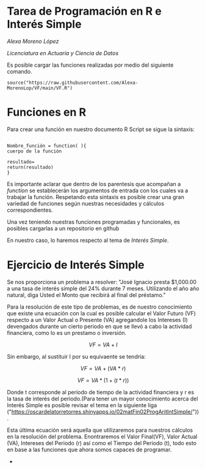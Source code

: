# Tarea de Programación en R e Interés Simple

*Alexa Moreno López*

*Licenciatura en Actuaría y Ciencia de Datos*


Es posible cargar las funciones realizadas por medio del siguiente comando.
```{r}
source("https://raw.githubusercontent.com/Alexa-MorenoLop/VF/main/VF.R")
```

# Funciones en R
Para crear una función en nuestro documento R Script se sigue la sintaxis:

```{r}

Nombre_función = function( ){
cuerpo de la función

resultado=
return(resultado)
}
```
Es importante aclarar que dentro de los parentesis que acompañan a *function* se establecerán los argumentos de entrada con los cuales va a trabajar la función.
Respetando esta sintaxis es posible crear una gran variedad de funciones según nuestras necesidades y cálculos correspondientes.

Una vez teniendo nuestras funciones programadas y funcionales, es posibles cargarlas a un repositorio en github



En nuestro caso, lo haremos respecto al tema de *Interés Simple*.

# Ejercicio de Interés Simple

Se nos proporciona un problema a resolver:
"José Ignacio presta $1,000.00 a una tasa de interés simple del 24% durante 7 meses. Utilizando el año año natural, diga Usted el Monto que recibirá al final del préstamo."

Para la resolución de este tipo de problemas, es de nuestro conocimiento que existe una ecuación con la cual es posible calcular el Valor Futuro (VF) respecto a un Valor Actual o Presente (VA) agregandole los Intereses (I) devengados durante un cierto periodo en que se llevó a cabo la actividad financiera, como lo es un prestamo o inversión.

$$VF=VA+I$$

Sin embargo, al sustituir I por su equivaente se tendría:

$$VF=VA +(VA*r)$$

$$VF=VA*(1+(t*r))$$

Donde t corresponde al periodo de tiempo de la actividad financiera y r es la tasa de interés del periodo.(Para tener un mayor conocimiento acerca del Interés Simple es posible revisar el tema en la siguiente liga ("https://oscardelatorretorres.shinyapps.io/02matFin02ProgAritIntSimple/")).

Esta última ecuación será aquella que utilizaremos para nuestros cálculos en la resolución del problema. Enontraremos el Valor Final(VF), Valor Actual (VA), Intereses del Periodo (r) así como el Tiempo del Periodo (t), todo esto en base a las funciones que ahora somos capaces de programar.

*
